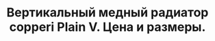 ---
title: Вертикальный медный радиатор copperi Plain V. Цена и размеры.
description: Купить вертикальный медный радиатор отопления copperi Plain V в Москве. Цена и размеры.
layout: product
permalink: /catalog/:name

header-color: "#fce3e3"

model-title: "Plain V"
model-desc: "Лаконичная форма и огромное количество цветовых сочетаний. Переднюю панель радиатора можно окрасить в один цвет с корпусом или выбрать контрастный цвет."
model-h1: "Вертикальный медный радиатор"

weight: 50
product: 1
vertical: 1

features:
- "Материал: окрашенная сталь"
- "Цвет: любой по RAL"
- "Матовая или глянцевая окраска"
- "Подключение: боковое или нижнее"

related:
- plain-h
- frame-v
- anisotropia-v
---